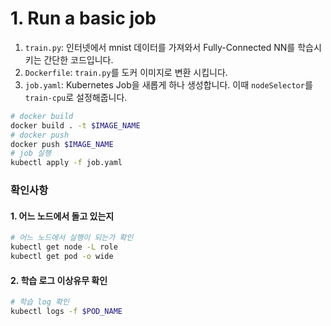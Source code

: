 # 1. Run a basic job


1. `train.py`: 인터넷에서 mnist 데이터를 가져와서 Fully-Connected NN를 학습시키는 간단한 코드입니다.
2. `Dockerfile`: `train.py`를 도커 이미지로 변환 시킵니다.
3. `job.yaml`: Kubernetes Job을 새롭게 하나 생성합니다. 이때 `nodeSelector`를 `train-cpu`로 설정해줍니다.

```bash
# docker build
docker build . -t $IMAGE_NAME
# docker push
docker push $IMAGE_NAME
# job 실행
kubectl apply -f job.yaml
```

### 확인사항

#### 1. 어느 노드에서 돌고 있는지
```bash
# 어느 노드에서 실행이 되는가 확인
kubectl get node -L role
kubectl get pod -o wide
```

#### 2. 학습 로그 이상유무 확인
```bash
# 학습 log 확인
kubectl logs -f $POD_NAME
```
